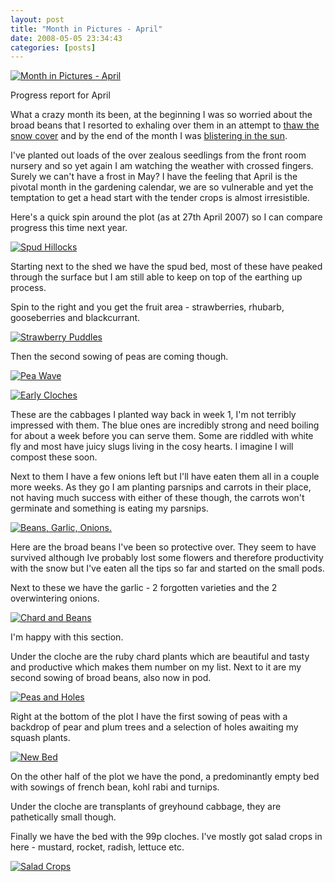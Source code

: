 ```yaml
---
layout: post
title: "Month in Pictures - April"
date: 2008-05-05 23:34:43
categories: [posts]
---
```


[![Month in Pictures - April](http://farm3.static.flickr.com/2239/2460299586_c136ac319f.jpg)](http://www.flickr.com/photos/warriorwomen/2460299586/)

Progress report for April

What a crazy month its been, at the beginning I was so worried about the broad beans that I resorted to exhaling over them in an attempt to [thaw the snow cover](http://www.earthwoman.co.uk/archives/54) and by the end of the month I was [blistering in the sun](http://www.earthwoman.co.uk/archives/57).

I've planted out loads of the over zealous seedlings from the front room nursery and so yet again I am watching the weather with crossed fingers. Surely we can't have a frost in May? I have the feeling that April is the pivotal month in the gardening calendar, we are so vulnerable and yet the temptation to get a head start with the tender crops is almost irresistible.

Here's a quick spin around the plot (as at 27th April 2007) so I can compare progress this time next year.

[![Spud Hillocks](http://farm3.static.flickr.com/2401/2449598490_0c0d3fa8fa_m.jpg)](http://www.flickr.com/photos/warriorwomen/2449598490/)

Starting next to the shed we have the spud bed, most of these have peaked through the surface but I am still able to keep on top of the earthing up process.

Spin to the right and you get the fruit area - strawberries, rhubarb, gooseberries and blackcurrant.

[![Strawberry Puddles](http://farm4.static.flickr.com/3029/2449595670_5da693e457_m.jpg)](http://www.flickr.com/photos/warriorwomen/2449595670/)

Then the second sowing of peas are coming though.

[![Pea Wave](http://farm4.static.flickr.com/3077/2448771329_291b849d93_m.jpg)](http://www.flickr.com/photos/warriorwomen/2448771329/)

[![Early Cloches](http://farm4.static.flickr.com/3014/2448767163_cf9dd49f40_m.jpg)](http://www.flickr.com/photos/warriorwomen/2448767163/)

These are the cabbages I planted way back in week 1, I'm not terribly impressed with them. The blue ones are incredibly strong and need boiling for about a week before you can serve them. Some are riddled with white fly and most have juicy slugs living in the cosy hearts. I imagine I will compost these soon.

Next to them I have a few onions left but I'll have eaten them all in a couple more weeks. As they go I am planting parsnips and carrots in their place, not having much success with either of these though, the carrots won't germinate and something is eating my parsnips.

[![Beans, Garlic, Onions.](http://farm3.static.flickr.com/2070/2448764769_8751c243f4_m.jpg)](http://www.flickr.com/photos/warriorwomen/2448764769/)

Here are the broad beans I've been so protective over. They seem to have survived although Ive probably lost some flowers and therefore productivity with the snow but I've eaten all the tips so far and started on the small pods.

Next to these we have the garlic - 2 forgotten varieties and the 2 overwintering onions.

[![Chard and Beans](http://farm3.static.flickr.com/2261/2448762585_d0bf889bc2_m.jpg)](http://www.flickr.com/photos/warriorwomen/2448762585/)

I'm happy with this section.

Under the cloche are the ruby chard plants which are beautiful and tasty and productive which makes them number on my list. Next to it are my second sowing of broad beans, also now in pod.

[![Peas and Holes](http://farm3.static.flickr.com/2392/2449584410_cc7d8a67c6_m.jpg)](http://www.flickr.com/photos/warriorwomen/2449584410/)

Right at the bottom of the plot I have the first sowing of peas with a backdrop of pear and plum trees and a selection of holes awaiting my squash plants.

[![New Bed](http://farm3.static.flickr.com/2204/2448753529_f75a4a9177_m.jpg)](http://www.flickr.com/photos/warriorwomen/2448753529/)

On the other half of the plot we have the pond, a predominantly empty bed with sowings of french bean, kohl rabi and turnips.

Under the cloche are transplants of greyhound cabbage, they are pathetically small though.

Finally we have the bed with the 99p cloches. I've mostly got salad crops in here - mustard, rocket, radish, lettuce etc.

[![Salad Crops](http://farm3.static.flickr.com/2159/2448751265_879a905c08.jpg)](http://www.flickr.com/photos/warriorwomen/2448751265/)
